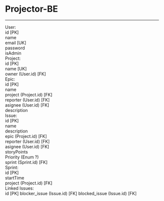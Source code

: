# Projector-BE
----
User:  
    id      [PK]  
    name  
    email   [UK]  
    password  
    isAdmin  
Project:  
    id                  [PK]  
    name                [UK]  
    owner (User.id)     [FK]  
Epic:  
    id                      [PK]  
    name  
    project (Project.id)    [FK]  
    reporter (User.id)      [FK]  
    asignee (User.id)       [FK]  
    description  
Issue:  
    id                      [PK]  
    name  
    description  
    epic (Project.id)       [FK]  
    reporter (User.id)      [FK]  
    asignee (User.id)       [FK]  
    storyPoints  
    Priority    (Enum ?)  
    sprint (Sprint.id)      [FK]  
Sprint:  
    id                      [PK]  
    startTime  
    project (Project.id)    [FK]  
Linked Issues:  
    id                          [PK]
    blocker_issue (Issue.id)    [FK]
    blocked_issue (Issue.id)    [FK]